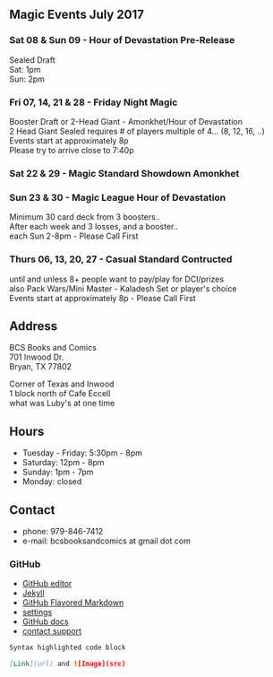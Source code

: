 ## Magic Events July 2017

### Sat 08 & Sun 09 - Hour of Devastation Pre-Release
Sealed Draft   
Sat: 1pm   
Sun: 2pm  

### Fri 07, 14, 21 & 28 - Friday Night Magic
Booster Draft or 2-Head Giant - Amonkhet/Hour of Devastation   
2 Head Giant Sealed requires # of players multiple of 4... (8, 12, 16, ..)  
Events start at approximately 8p  
Please try to arrive close to 7:40p  

### Sat 22 & 29 - Magic Standard Showdown Amonkhet
   
   
### Sun 23 & 30 - Magic League Hour of Devastation
Minimum 30 card deck from 3 boosters..   
After each week and 3 losses, and a booster..  
each Sun 2-8pm - Please Call First  

### Thurs 06, 13, 20, 27 - Casual Standard Contructed
until and unless 8+ people want to pay/play for DCI/prizes  
also Pack Wars/Mini Master - Kaladesh Set or player's choice  
Events start at approximately 8p - Please Call First  

## Address
BCS Books and Comics  
701 Inwood Dr.  
Bryan, TX 77802  

Corner of Texas and Inwood  
1 block north of Cafe Eccell  
what was Luby's at one time  

## Hours

* Tuesday - Friday: 5:30pm - 8pm   
* Saturday: 12pm - 8pm   
* Sunday: 1pm - 7pm   
* Monday: closed   

## Contact

* phone: 979-846-7412
* e-mail: bcsbooksandcomics at gmail dot com

### GitHub

* [GitHub editor](https://github.com/timesmith/timesmith.github.io/edit/master/index.md)
* [Jekyll](https://jekyllrb.com/)
* [GitHub Flavored Markdown](https://guides.github.com/features/mastering-markdown/)
* [settings](https://github.com/timesmith/timesmith.github.io/settings)
* [GitHub docs](https://help.github.com/categories/github-pages-basics/)
* [contact support](https://github.com/contact)

```markdown
Syntax highlighted code block

[Link](url) and ![Image](src)
```
